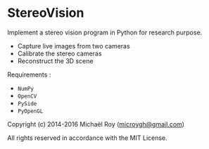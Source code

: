 # StereoVision

Implement a stereo vision program in Python for research purpose.

- Capture live images from two cameras
- Calibrate the stereo cameras
- Reconstruct the 3D scene

Requirements :

- `NumPy`
- `OpenCV`
- `PySide`
- `PyOpenGL`

Copyright (c) 2014-2016 Michaël Roy (microygh@gmail.com)

All rights reserved in accordance with the MIT License.
